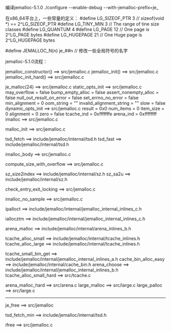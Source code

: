 编译jemalloc-5.1.0
./configure --enable-debug --with-jemalloc-prefix=je_

在x86_64平台上，一些常量的定义：
#define LG_SIZEOF_PTR   3 // sizeof(void *) == 2^LG_SIZEOF_PTR
#define LG_TINY_MIN     3 // The range of tine size classes
#define LG_QUANTUM      4
#define LG_PAGE         12 // One page is 2^LG_PAGE bytes
#define LG_HUGEPAGE     21 // One Huge page is 2^LG_HUGEPAGE bytes

#define JEMALLOC_N(n)   je_##n  // 修改一些全局符号的名字

jemalloc-5.1.0流程：

jemalloc_constructor() ==> src/jemalloc.c
jemalloc_init() ==> src/jemalloc.c
    jemalloc_init_hard() ==> src/jemalloc.c

je_malloc(24)       ==> src/jemalloc.c
static_opts_init    ==> src/jemalloc.c
    may_overflow = false
    bump_empty_alloc = false
    assert_nonempty_alloc = false
    null_out_result_on_error = false
    set_errno_no_error = false
    min_alignment = 0
    oom_string = ""
    invalid_alignment_string = ""
    slow = false
dynamic_opts_init   ==> src/jemalloc.c
    result = 0x0
    num_items = 0
    item_size = 0
    alignment = 0
    zero = false
    tcache_ind = 0xfffffffe 
    arena_ind = 0xffffffff
imalloc             ==> src/jemalloc.c

malloc_init         ==> src/jemalloc.c

tsd_fetch           ==> include/jemalloc/internal/tsd.h
tsd_fast            ==> include/jemalloc/internal/tsd.h

imalloc_body        ==> src/jemalloc.c

compute_size_with_overflow ==> src/jemalloc.c

sz_size2index   ==> include/jemalloc/internal/sz.h
sz_sa2u         ==> include/jemalloc/internal/sz.h

check_entry_exit_locking    ==> src/jemalloc.c

imalloc_no_sample       ==> src/jemalloc.c

ipalloct    ==> include/jemalloc/internal/jemalloc_internal_inlines_c.h

iallocztm   ==> include/jemalloc/internal/jemalloc_internal_inlines_c.h

arena_malloc    ==> include/jemalloc/internal/arena_inlines_b.h

tcache_alloc_small  ==> include/jemalloc/internal/tcache_inlines.h
tcache_alloc_large  ==> include/jemalloc/internal/tcache_inlines.h

tcache_small_bin_get    ==> include/jemalloc/internal/jemalloc_internal_inlines_a.h
cache_bin_alloc_easy    ==> include/jemalloc/internal/cache_bin.h
arena_choose            ==> include/jemalloc/internal/jemalloc_internal_inlines_b.h
tcache_alloc_small_hard ==> src/tcache.c

arena_malloc_hard   ==> src/arena.c
large_malloc    ==> src/large.c
large_palloc    ==> src/large.c

----------------------------------------------------------------------------------------------
je_free     ==> src/jemalloc

tsd_fetch_min   ==> include/jemalloc/internal/tsd.h

ifree       ==> src/jemalloc.c


